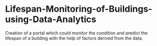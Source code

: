 # Lifespan-Monitoring-of-Buildings-using-Data-Analytics
Creation of a portal which could monitor the condition and predict the lifespan of a building with the help of factors derived from the data.
